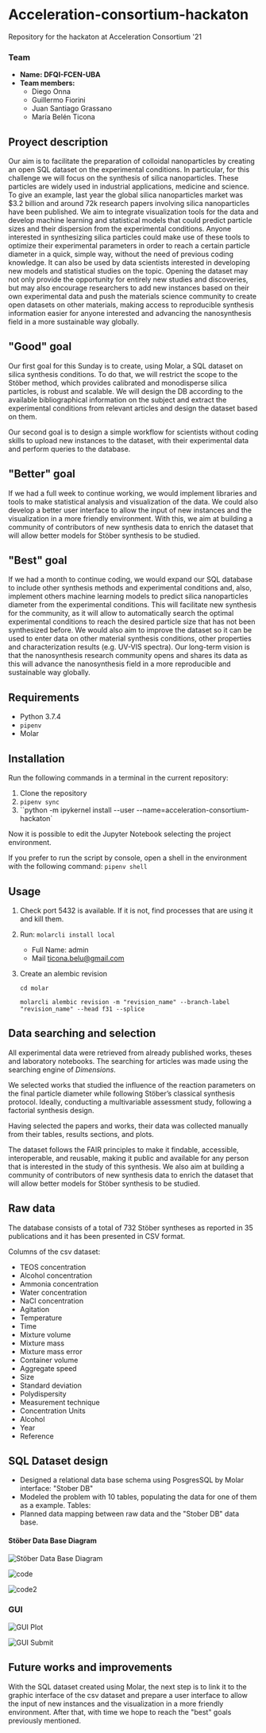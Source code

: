 # Acceleration-consortium-hackaton

Repository for the hackaton at Acceleration Consortium '21

### Team
- **Name: DFQI-FCEN-UBA**
- **Team members:**
    - Diego Onna
    - Guillermo Fiorini
    - Juan Santiago Grassano
    - María Belén Ticona


## Proyect description

Our aim is to facilitate the preparation of colloidal nanoparticles by creating an open SQL dataset on the experimental conditions. In particular, for this challenge we will focus on the synthesis of silica nanoparticles. These particles are widely used in industrial applications, medicine and science. To give an example, last year the global silica nanoparticles market was $3.2 billion and around 72k research papers involving silica nanoparticles have been published. We aim to integrate visualization tools for the data and develop machine learning and statistical models that could predict particle sizes and their dispersion from the experimental conditions. Anyone interested in synthesizing silica particles could make use of these tools to optimize their experimental parameters in order to reach a certain particle diameter in a quick, simple way, without the need of previous coding knowledge. It can also be used by data scientists interested in developing new models and statistical studies on the topic. Opening the dataset may not only provide the opportunity for entirely new studies and discoveries, but may also encourage researchers to add new instances based on their own experimental data and push the materials science community to create open datasets on other materials, making access to reproducible synthesis information easier for anyone interested and advancing the nanosynthesis field in a more sustainable way globally.

## "Good" goal

Our first goal for this Sunday is to create, using Molar, a SQL dataset on silica synthesis conditions. To do that, we will restrict the scope to the Stöber method, which provides calibrated and monodisperse silica particles, is robust and scalable. We will design the DB according to the available bibliographical information on the subject and extract the experimental conditions from relevant articles and design the dataset based on them.

Our second goal is to design a simple workflow for scientists without coding skills to upload new instances to the dataset, with their experimental data and perform queries to the database.

## "Better" goal

If we had a full week to continue working, we would implement libraries and tools to make statistical analysis and visualization of the data. We could also develop a better user interface to allow the input of new instances and the visualization in a more friendly environment. With this, we aim at building a community of contributors of new synthesis data to enrich the dataset that will allow better models for Stöber synthesis to be studied.

## "Best" goal

If we had a month to continue coding, we would expand our SQL database to include other synthesis methods and experimental conditions and, also, implement others machine learning models to predict silica nanoparticles diameter from the experimental conditions. This will facilitate new synthesis for the community, as it will allow to automatically search the optimal experimental conditions to reach the desired particle size that has not been synthesized before.
We would also aim to improve the dataset so it can be used to enter data on other material synthesis conditions, other properties and characterization results (e.g. UV-VIS spectra). Our long-term vision is that the nanosynthesis research community opens and shares its data as this will advance the nanosynthesis field in a more reproducible and sustainable way globally.


## Requirements

- Python 3.7.4
- `pipenv`
- Molar


## Installation

Run the following commands in a terminal in the current repository:

1. Clone the repository
2. `pipenv sync`
3. ``python -m ipykernel install --user --name=acceleration-consortium-hackaton`

Now it is possible to edit the Jupyter Notebook selecting the project environment.

If you prefer to run the script by console, open a shell in the environment with the following command: `pipenv shell`

## Usage

1. Check port 5432 is available. If it is not, find processes that are using it and kill them.

2. Run: `molarcli install local`

   - Full Name: admin
   - Mail ticona.belu@gmail.com 

3. Create an alembic revision 

   `cd molar`

   `molarcli alembic revision -m "revision_name" --branch-label "revision_name" --head f31 --splice`
   
## Data searching and selection

All experimental data were retrieved from already published works, theses and laboratory notebooks. The searching for articles was made using the searching engine of _Dimensions_.

We selected works that studied the influence of the reaction parameters on the final particle diameter while following Stöber’s classical synthesis protocol. Ideally, conducting a multivariable assessment study, following a factorial synthesis design.

Having selected the papers and works, their data was collected manually from their tables, results sections, and plots.

The dataset follows the FAIR principles to make it findable, accessible, interoperable, and reusable, making it public and available for any person that is interested in the study of this synthesis. We also aim at building a community of contributors of new synthesis data to enrich the dataset that will allow better models for Stöber synthesis to be studied.

## Raw data

The database consists of a total of 732 Stöber syntheses as reported in 35 publications and it has been presented in CSV format.

Columns of the csv dataset: 
* TEOS concentration 
* Alcohol concentration
* Ammonia concentration
* Water concentration
* NaCl concentration
* Agitation
* Temperature
* Time
* Mixture volume
* Mixture mass
* Mixture mass error
* Container volume
* Aggregate speed
* Size
* Standard deviation
* Polydispersity
* Measurement technique
* Concentration Units
* Alcohol
* Year
* Reference


## SQL Dataset design

- Designed a relational data base schema using PosgresSQL by Molar interface: "Stober DB"
- Modeled the problem with 10 tables, populating the data for one of them as a example. Tables:
- Planned data mapping between raw data and the "Stober DB" data base.

#### Stöber Data Base Diagram

![Stöber Data Base Diagram](https://raw.githubusercontent.com/pacasi/acceleration-consortium-hackaton/main/img/stober_db_diagram.png)

![code](https://raw.githubusercontent.com/pacasi/acceleration-consortium-hackaton/main/img/data_entries_molar_examples.png)


![code2](https://raw.githubusercontent.com/pacasi/acceleration-consortium-hackaton/main/img/molar_view_db.png)

### GUI

![GUI Plot](https://raw.githubusercontent.com/pacasi/acceleration-consortium-hackaton/main/img/GUI%20plot.png)


![GUI Submit](https://raw.githubusercontent.com/pacasi/acceleration-consortium-hackaton/main/img/GUI%20submit.png )

## Future works and improvements

With the SQL dataset created using Molar, the next step is to link it to the graphic interface of the csv dataset and prepare a user interface to allow the input of new instances and the visualization in a more friendly environment. After that, with time we hope to reach the "best" goals previously mentioned.
